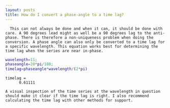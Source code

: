 ```yaml
---
layout: posts
title: How do I convert a phase-angle to a time lag?
---
```

      This can not always be done and when it can, it should be done with care. A 90 degrees lead might as well be a 90 degrees lag to the anti-phase. There is therefore a non-uniqueness problem when doing the conversion. A phase angle can also only be converted to a time lag for a specific wavelength. This equation works best for determining the time lag when the series are near in-phase.

```matlab
wavelength=11;
phaseangle=20*pi/180;
timelag=phaseangle*wavelength/(2*pi)
```

```
timelag =
      0.61111

```
    A visual inspection of the time series at the wavelength in question should make it clear if the time lag is right. I also recommend calculating the time lag with other methods for support.

